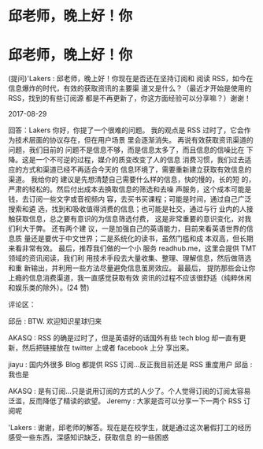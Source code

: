# 邱老师，晚上好！你

# 邱老师，晚上好！你

(提问)'Lakers : 邱老师，晚上好！你现在是否还在坚持订阅和 阅读 RSS，如今在信息爆炸的时代，有效的获取资讯的主要渠 道又是什么？（最近才开始是使用的 RSS，找到的有些订阅源 都是不再更新了，你这方面经验可以分享嘛？）谢谢！

2017-08-29

回答：Lakers 你好，你提了一个很难的问题。 我的观点是 RSS 过时了，它会作为技术层面的协议存在，但在用户场景 里会逐渐消失。 再说有效获取资讯渠道的问题，我们目前的 问题不是信息不够，而是信息太多了，而且信息的信噪比在 下降。这是一个不可逆的过程，媒介的质变改变了人的信息 消费习惯，我们过去适应的方式和渠道已经不再适合今天的 信息环境了，需要重新建立获取有效信息的渠道。 我给你的 建议是先想清楚自己需要什么样的信息，快的慢的，长的短 的，严肃的轻松的。然后付出成本去换取信息的筛选和去噪 声服务，这个成本可能是钱，去订阅一些文字或音视频内 容，去买书买课程；可能是时间，通过自己广泛搜索和遴 选，找到和吸收值得消费的信息；也可能是社交，通过与行 业内的人接触获取信息，总之要有意识的为信息筛选付费， 这是非常重要的意识变化，对我们利大于弊。 还有两个建 议，一是加强自己的英语能力，目前来看英语世界的信息质 量还是要优于中文世界；二是系统化的读书，虽然门槛和成 本双高，但长期来看非常有效。 最后，推荐我们做的一个小 服务 readhub.me，这里会提供 TMT 领域的资讯阅读，我们利 用技术手段去大量收集、整理、理解信息，然后做筛选和重 新输出，并利用一些方法尽量避免信息茧房效应。 最最后， 提防那些会让你上瘾的信息消费渠道，我一直感觉获取有效 资讯的过程不应该很舒适（纯粹休闲和娱乐类的除外）。(24 赞)

评论区：

邱岳 : BTW. 欢迎知识星球归来

AKASQ : RSS 的确是过时了，但是英语好的话国外有些 tech blog 却一直有更新，然后把链接放在 twitter 上或者 facebook 上分 享出来。

jiayu : 国内外很多 Blog 都提供 RSS 订阅…反正我目前还是 RSS 重度用户 邱岳 : 我也是

AKASQ : 是有订阅…只是说用订阅的方式的人少了。个人觉得订阅的订阅太容易泛滥，反而降低了精读的欲望。 Jeremy : 大家是否可以分享一下一两个 RSS 订阅呢

'Lakers : 谢谢，邱老师的解答。现在是在校学生，就是通过这次暑假打工的经历感受一些东西，深感知识缺乏，获取信息 的一些困惑